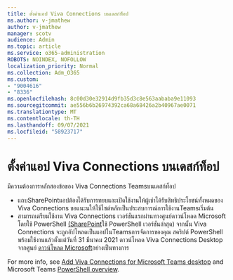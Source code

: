 ```yaml
---
title: ตั้งค่าแอป Viva Connections บนเดสก์ท็อป
ms.author: v-jmathew
author: v-jmathew
manager: scotv
audience: Admin
ms.topic: article
ms.service: o365-administration
ROBOTS: NOINDEX, NOFOLLOW
localization_priority: Normal
ms.collection: Adm_O365
ms.custom:
- "9004616"
- "8336"
ms.openlocfilehash: 8c00d30e32914d9fb35d3c8e563aababa9e11093
ms.sourcegitcommit: ae556b6b26974392ca68a68426a2b40967ae0071
ms.translationtype: MT
ms.contentlocale: th-TH
ms.lasthandoff: 09/07/2021
ms.locfileid: "58923717"
---
```

# <a name="set-up-the-viva-connections-desktop-app"></a>ตั้งค่าแอป Viva Connections บนเดสก์ท็อป

มีความต้องการหลักสองข้อของ Viva Connections Teamsบนเดสก์ท็อป 

- แถบSharePointแอปต้องได้รับการทยบและเปิดใช้งานให้ผู้เช่าได้รับสิทธิประโยชน์ทั้งหมดของ Viva Connections ขอแนะนให้ใช้ไซต์หลักเป็นประสบการณ์การใช้งานTeamsเริ่มต้น 
- สามารถเตรียมใช้งาน Viva Connections เวอร์ชันแรกผ่านทางศูนย์ดาวน์โหลด Microsoft โดยใช้ PowerShell [(SharePoint](https://docs.microsoft.com/powershell/sharepoint/sharepoint-online/introduction-sharepoint-online-management-shell?view=sharepoint-ps)ใช้ PowerShell เวอร์ชันล่าสุด) จากนั้น Viva Connections จะถูกอัปโหลดเป็นแอปในTeamsการจัดการของคุณ สคริปต์ PowerShell พร้อมใช้งานแล้วตั้งแต่วันที่ 31 มีนาคม 2021 ดาวน์โหลด Viva Connections Desktop จากศูนย์ [ดาวน์โหลด Microsoft](https://www.microsoft.com/download/confirmation.aspx?id=102888)อย่างเป็นทางการ 

For more info, see [Add Viva Connections for Microsoft Teams desktop](https://docs.microsoft.com/SharePoint/viva-connections) and Microsoft Teams [PowerShell overview](https://docs.microsoft.com/microsoftteams/teams-powershell-overview).